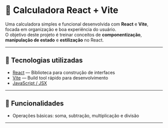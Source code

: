 # 🧮 Calculadora React + Vite

Uma calculadora simples e funcional desenvolvida com **React** e **Vite**, focada em organização e boa experiência do usuário.  
O objetivo deste projeto é treinar conceitos de **componentização**, **manipulação de estado** e **estilização** no React.

---

## 🚀 Tecnologias utilizadas
- [React](https://reactjs.org/) — Biblioteca para construção de interfaces
- [Vite](https://vitejs.dev/) — Build tool rápido para desenvolvimento
- [JavaScript / JSX](https://developer.mozilla.org/pt-BR/docs/Web/JavaScript)

---

## 📌 Funcionalidades
- Operações básicas: soma, subtração, multiplicação e divisão

---
